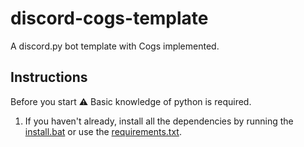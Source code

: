 # discord-cogs-template
A discord.py bot template with Cogs implemented.

## Instructions
Before you start ⚠
Basic knowledge of python is required.

1. If you haven't already, install all the dependencies by running the [install.bat](https://github.com/cens6r/discord-cogs-template/blob/main/src/install.bat) or use the [requirements.txt](https://github.com/cens6r/discord-cogs-template/blob/main/requirements.txt).
